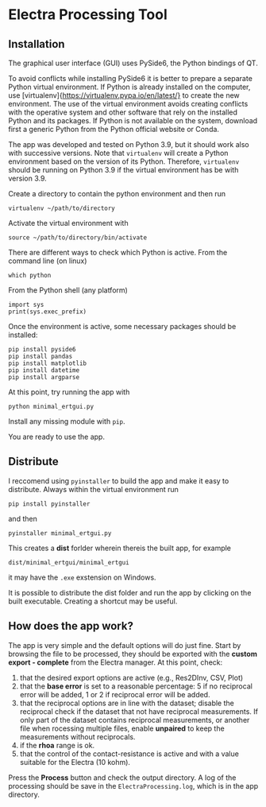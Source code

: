 Electra Processing Tool
===

Installation
---
The graphical user interface (GUI) uses PySide6, the Python bindings of QT.

To avoid conflicts while installing PySide6 it is better to prepare a separate Python virtual environment.
If Python is already installed on the computer, use [virtualenv]{https://virtualenv.pypa.io/en/latest/} to create the new environment.
The use of the virtual environment avoids creating conflicts with the operative system and other software that rely on the installed Python and its packages.
If Python is not available on the system, download first a generic Python from the Python official website or Conda.

The app was developed and tested on Python 3.9, but it should work also with successive versions.
Note that `virtualenv` will create a Python environment based on the version of its Python.
Therefore, `virtualenv` should be running on Python 3.9 if the virtual environment has be with version 3.9.

Create a directory to contain the python environment and then run
```
virtualenv ~/path/to/directory
```

Activate the virtual environment with
```
source ~/path/to/directory/bin/activate
```

There are different ways to check which Python is active.
From the command line (on linux)
```
which python
```
From the Python shell (any platform)
```
import sys
print(sys.exec_prefix)
```

Once the environment is active, some necessary packages should be installed:
```
pip install pyside6
pip install pandas
pip install matplotlib
pip install datetime
pip install argparse
```

At this point, try running the app with
```
python minimal_ertgui.py
```
Install any missing module with `pip`.

You are ready to use the app.

Distribute
---

I reccomend using `pyinstaller` to build the app and make it easy to distribute.
Always within the virtual environment run
```
pip install pyinstaller
```
and then
```
pyinstaller minimal_ertgui.py
```
This creates a **dist** forlder wherein thereis the built app, for example
```
dist/minimal_ertgui/minimal_ertgui
```
it may have the `.exe` exstension on Windows.

It is possible to distribute the dist folder and run the app by clicking on the built executable.
Creating a shortcut may be useful.

How does the app work?
---

The app is very simple and the default options will do just fine.
Start by browsing the file to be processed, they should be exported with the **custom export - complete** from the Electra manager.
At this point, check:
1. that the desired export options are active (e.g., Res2DInv, CSV, Plot)
2. that the **base error** is set to a reasonable percentage: 5 if no reciprocal error will be added, 1 or 2 if reciprocal error will be added.
3. that the reciprocal options are in line with the dataset; disable the reciprocal check if the dataset that not have reciprocal measurements.
If only part of the dataset contains reciprocal measurements, or another file when rocessing multiple files, enable **unpaired** to keep the measurements without reciprocals.
4. if the **rhoa** range is ok.
5. that the control of the contact-resistance is active and with a value suitable for the Electra (10 kohm).

Press the **Process** button and check the output directory.
A log of the processing should be save in the `ElectraProcessing.log`, which is in the app directory.












